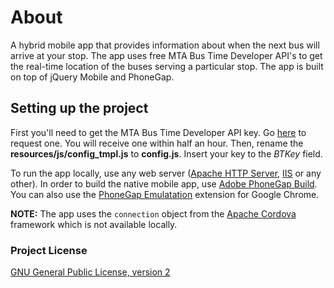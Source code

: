 # About #

A hybrid mobile app that provides information about when the next bus will arrive at your stop. The app uses free MTA Bus Time Developer API's to get the real-time location of the buses serving a particular stop. The app is built on top of jQuery Mobile and PhoneGap.

## Setting up the project ##

First you'll need to get the MTA Bus Time Developer API key. Go [here](http://spreadsheets.google.com/viewform?hl=en&formkey=dG9kcGIxRFpSS0NhQWM4UjA0V0VkNGc6MQ#gid=0) to request one. You will receive one within half an hour. Then, rename the **resources/js/config_tmpl.js** to **config.js**. Insert your key to the *BTKey* field.

To run the app locally, use any web server ([Apache HTTP Server](http://httpd.apache.org/docs/2.4/), [IIS](http://www.iis.net/) or any other). In order to build the native mobile app, use [Adobe PhoneGap Build](https://build.phonegap.com/). You can also use the [PhoneGap Emulatation](http://emulate.phonegap.com/) extension for Google Chrome. 

**NOTE:** The app uses the `connection` object from the [Apache Cordova](http://cordova.apache.org/docs/en/3.5.0/cordova_connection_connection.md.html#Connection) framework which is not available locally.

### Project License ###

[GNU General Public License, version 2](http://www.gnu.org/licenses/gpl-2.0.html)